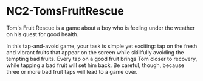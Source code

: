 # NC2-TomsFruitRescue
Tom's Fruit Rescue is a game about a boy who is feeling under the weather on his quest for good health. 

In this tap-and-avoid game, your task is simple yet exciting: tap on the fresh and vibrant fruits that appear on the screen while skillfully avoiding the tempting bad fruits. Every tap on a good fruit brings Tom closer to recovery, while tapping a bad fruit will set him back. Be careful, though, because three or more bad fruit taps will lead to a game over.
